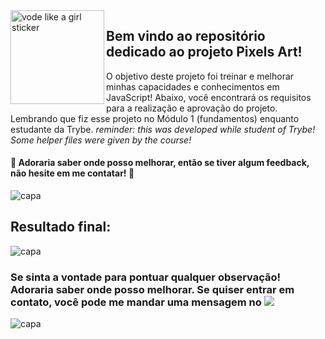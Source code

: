 
<div style="display: inline_block">    
  <img align="left" alt="vode like a girl sticker"  width="150px" src="https://media0.giphy.com/media/jRf4JCqluUqIV8AfLm/giphy.gif?cid=ecf05e4730ed5f0e5c007a0588a543221a8bed0c5d463a93&rid=giphy.gif&ct=s" />   
</div>

## Bem vindo ao repositório dedicado ao projeto Pixels Art! 
O objetivo deste projeto foi treinar e melhorar minhas capacidades e conhecimentos em JavaScript! Abaixo, você encontrará os requisitos para a realização e aprovação do projeto. Lembrando que fiz esse projeto no Módulo 1 (fundamentos) enquanto estudante da Trybe. 
*reminder: this was developed while student of Trybe! Some helper files were given by the course!*

#### 🚀 Adoraria saber onde posso melhorar, então se tiver algum feedback, não hesite em me contatar! 🚀
<div>

<div>
   <img align="center" alt="capa" src="https://user-images.githubusercontent.com/95686401/159945423-31deac3c-b0ce-4503-9b62-a2995284c583.png" />
</div>

  ## Resultado final: 
<div>
   <img align="center" alt="capa" src="https://user-images.githubusercontent.com/95686401/160158161-c0dd31c4-efba-4a97-a4c4-db92b4d7f2d4.gif" />
</div>

### Se sinta a vontade para pontuar qualquer observação! Adoraria saber onde posso melhorar. Se quiser entrar em contato, você pode me mandar uma mensagem no <a href="https://www.linkedin.com/in/vitoria-meinerz/" target="_blank"><img src="https://img.shields.io/badge/-LinkedIn-0ba2be?style=for-the-badge&logo=linkedin&logoColor=white" target="_blank"></a> 
<div>
   <img align="center" alt="capa" src="https://user-images.githubusercontent.com/95686401/159945931-dfa43579-8590-484e-afc4-553096b0da0e.png" />
</div>
